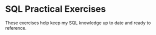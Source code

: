 # SQL Practical Exercises
These exercises help keep my SQL knowledge up to date and ready to reference.
